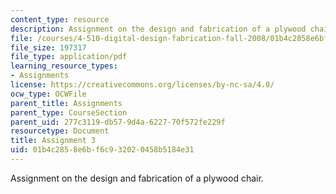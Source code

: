 ```yaml
---
content_type: resource
description: Assignment on the design and fabrication of a plywood chair.
file: /courses/4-510-digital-design-fabrication-fall-2008/01b4c2858e6bf6c932020458b5184e31_assn3.pdf
file_size: 197317
file_type: application/pdf
learning_resource_types:
- Assignments
license: https://creativecommons.org/licenses/by-nc-sa/4.0/
ocw_type: OCWFile
parent_title: Assignments
parent_type: CourseSection
parent_uid: 277c3119-db57-9d4a-6227-70f572fe229f
resourcetype: Document
title: Assignment 3
uid: 01b4c285-8e6b-f6c9-3202-0458b5184e31
---
```

Assignment on the design and fabrication of a plywood chair.